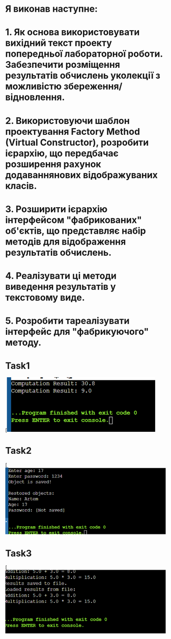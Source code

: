 # Я виконав наступне:
# 1. Як основа використовувати вихідний текст проекту попередньої лабораторної роботи. Забезпечити розміщення результатів обчислень уколекції з можливістю збереження/відновлення.
# 2. Використовуючи шаблон проектування Factory Method (Virtual Constructor), розробити ієрархію, що передбачає розширення рахунок додаваннянових відображуваних класів.
# 3. Розширити ієрархію інтерфейсом "фабрикованих" об'єктів, що представляє набір методів для відображення результатів обчислень.
# 4. Реалізувати ці методи виведення результатів у текстовому виде.
# 5. Розробити тареалізувати інтерфейс для "фабрикуючого" методу.

# Task1
[![](https://github.com/xxxx3423/javaproject1/blob/main/Pr3/img/1.png?raw=true)

# Task2
[![](https://github.com/xxxx3423/javaproject1/blob/main/Pr3/img/2.png?raw=true)

# Task3
[![](https://github.com/xxxx3423/javaproject1/blob/main/Pr3/img/3.png?raw=true)
